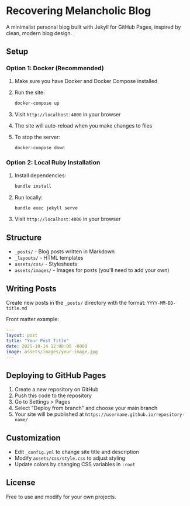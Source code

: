 # Recovering Melancholic Blog

A minimalist personal blog built with Jekyll for GitHub Pages, inspired by clean, modern blog design.

## Setup

### Option 1: Docker (Recommended)

1. Make sure you have Docker and Docker Compose installed

2. Run the site:
   ```bash
   docker-compose up
   ```

3. Visit `http://localhost:4000` in your browser

4. The site will auto-reload when you make changes to files

5. To stop the server:
   ```bash
   docker-compose down
   ```

### Option 2: Local Ruby Installation

1. Install dependencies:
   ```bash
   bundle install
   ```

2. Run locally:
   ```bash
   bundle exec jekyll serve
   ```

3. Visit `http://localhost:4000` in your browser

## Structure

- `_posts/` - Blog posts written in Markdown
- `_layouts/` - HTML templates
- `assets/css/` - Stylesheets
- `assets/images/` - Images for posts (you'll need to add your own)

## Writing Posts

Create new posts in the `_posts/` directory with the format: `YYYY-MM-DD-title.md`

Front matter example:
```yaml
---
layout: post
title: "Your Post Title"
date: 2025-10-14 12:00:00 -0000
image: assets/images/your-image.jpg
---
```

## Deploying to GitHub Pages

1. Create a new repository on GitHub
2. Push this code to the repository
3. Go to Settings > Pages
4. Select "Deploy from branch" and choose your main branch
5. Your site will be published at `https://username.github.io/repository-name/`

## Customization

- Edit `_config.yml` to change site title and description
- Modify `assets/css/style.css` to adjust styling
- Update colors by changing CSS variables in `:root`

## License

Free to use and modify for your own projects.
